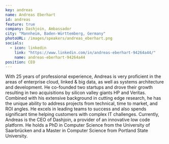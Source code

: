 ```yaml
---
key: andreas
name: Andreas Eberhart
id: andreas
feature: true
company: Dashjoin, Ambassador
city: "Mannheim, Baden-Württemberg, Germany"
photoURL: /images/speakers/andreas_eberhart.png
socials:
  - icon: linkedin
    link: "https://www.linkedin.com/in/andreas-eberhart-94264a44/"
    name: andreas-eberhart-94264a44
position: CEO
---
```


With 25 years of professional experience, Andreas is very proficient in the areas of enterprise cloud, linked & big data, as well as systems architecture and development. He co-founded two startups and drove their growth resulting in two acquisitions by silicon valley giants HP and Veritas. Combined with his extensive background in cutting edge research, he has the unique ability to address projects from technical, time to market, and ROI angles. He excels in leading teams to success and also spends significant time helping customers with complex IT challenges. Currently, Andreas is the CEO of Dashjoin, a provider of an innovative low code platform. He holds a PhD in Computer Science from the University of Saarbrücken and a Master in Computer Science from Portland State University.